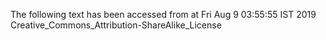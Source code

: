 The following text has been accessed from at Fri Aug 9 03:55:55 IST 2019
Creative_Commons_Attribution-ShareAlike_License
